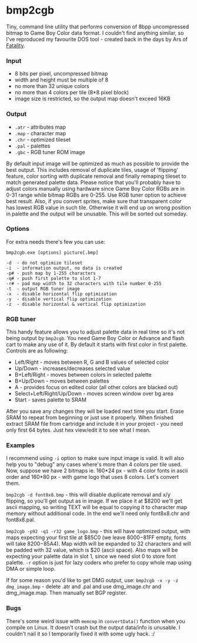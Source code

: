 # bmp2cgb
Tiny, command line utility that performs conversion of 8bpp uncompressed bitmap to Game Boy Color data format. I couldn't find anything similar, so I've reproduced my favourite DOS tool - created back in the days by Ars of [Fatality](http://speccy.info/Fatality).

### Input
- 8 bits per pixel, uncompressed bitmap
- width and height must be multiple of 8
- no more than 32 unique colors
- no more than 4 colors per tile (8\*8 pixel block)
- image size is restricted, so the output map doesn't exceed 16KB

### Output
- `.atr` - attributes map
- `.map` - character map
- `.chr` - optimized tileset
- `.pal` - palettes
- `.gbc` - RGB tuner ROM image

By default input image will be optimized as much as possible to provide the best output. This includes removal of duplicate tiles, usage of 'flipping' feature, color sorting with duplicate removal and finally remaping tileset to match generated palette data. Please notice that you'll probably have to adjust colors manually using hardware since Game Boy Color RGBs are in 0-31 range while bitmap RGBs are 0-255. Use RGB tuner option to achieve best result. Also, if you convert sprites, make sure that transparent color has lowest RGB value in such tile. Otherwise it will end up on wrong position in palette and the output will be unusable. This will be sorted out someday.

### Options
For extra needs there's few you can use:

`bmp2cgb.exe [options] picture[.bmp]`
```
-d  - do not optimize tileset
-i  - information output, no data is created
-p# - push map by 1-255 characters
-q# - push first palette to slot 1-7
-r# - pad map width to 32 characters with tile number 0-255
-t  - output RGB tuner image
-x  - disable horizontal flip optimization
-y  - disable vertical flip optimization
-z  - disable horizontal & vertical flip optimization
```
### RGB tuner
This handy feature allows you to adjust palette data in real time so it's not being output by `bmp2cgb`. You need Game Boy Color or Advance and flash cart to make any use of it. By default it starts with first color in first palette. Controls are as following:
- Left/Right - moves between R, G and B values of selected color
- Up/Down - increases/decreases selected value
- B+Left/Right - moves between colors in selected palette
- B+Up/Down - moves between palettes
- A - provides focus on edited color (all other colors are blacked out)
- Select+Left/Right/Up/Down - moves screen window over bg area
- Start - saves palette to SRAM

After you save any changes they will be loaded next time you start. Erase SRAM to repeat from beginning or just use it properly. When finished extract SRAM file from cartridge and include it in your project - you need only first 64 bytes. Just hex view/edit it to see what I mean.

### Examples
I recommend using `-i` option to make sure input image is valid. It will also help you to "debug" any cases where's more than 4 colors per tile used. Now, suppose we have 2 bitmaps ie. 160\*24 px - with 4 color fonts in ascii order and 160\*80 px - with game logo that uses 8 colors. Let's convert them.

`bmp2cgb -d font8x8.bmp` - this will disable duplicate removal and x/y flipping, so you'll get output as in image. If we place it at $8200 we'll get ascii mapping, so writing TEXT will be equal to copying it to character map memory without additional code. In the end we'll need only font8x8.chr and font8x8.pal.

`bmp2cgb -p92 -q1 -r32 game_logo.bmp` - this will have optimized output, with maps expecting your first tile at $85C0 (we leave $8000-$81FF empty, fonts will take $8200-$85A4). Map width will be expanded to 32 characters and will be padded with 32 value, which is $20 (ascii space). Also maps will be expecting your palette data in slot 1, since we need slot 0 to store font palette. `-r` option is just for lazy coders who prefer to copy whole map using DMA or simple loop.

If for some reason you'd like to get DMG output, use:
`bmp2cgb -x -y -z dmg_image.bmp` - delete .atr and .pal and use dmg_image.chr and dmg_image.map. Then manually set BGP register.

### Bugs
There's some weird issue with `memcmp` in `convertData()` function when you compile on Linux. It doesn't crash but the output data/info is unusable. I couldn't nail it so I temporarily fixed it with some ugly hack. :/
